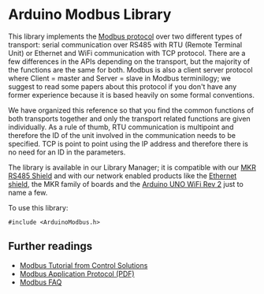# Arduino Modbus Library

This library implements the [Modbus protocol](https://en.wikipedia.org/wiki/Modbus) over two different types of transport: serial communication over RS485 with RTU (Remote Terminal Unit) or Ethernet and WiFi communication with TCP protocol. There are a few differences in the APIs depending on the transport, but the majority of the functions are the same for both.
Modbus is also a client server protocol where Client = master and Server = slave in Modbus terminilogy; we suggest to read some papers about this protocol if you don't have any former experience because it is based heavily on some formal conventions.

We have organized this reference so that you find the common functions of both transports together and only the transport related functions are given individually. As a rule of thumb, RTU communication is multipoint and therefore the ID of the unit involved in the communication needs to be specified. TCP is point to point using the IP address and therefore there is no need for an ID in the parameters.

The library is available in our Library Manager; it is compatible with our [MKR RS485 Shield](https://store.arduino.cc/products/arduino-mkr-485-shield) and with our network enabled products like the [Ethernet shield](https://store-usa.arduino.cc/products/arduino-ethernet-shield-2), the MKR family of boards and the [Arduino UNO WiFi Rev 2](https://store.arduino.cc/products/arduino-uno-wifi-rev2) just to name a few.

To use this library:

```
#include <ArduinoModbus.h>
```

## Further readings

- [Modbus Tutorial from Control Solutions](https://www.csimn.com/CSI_pages/Modbus101.html)
- [Modbus Application Protocol (PDF)](http://www.modbus.org/docs/Modbus_Application_Protocol_V1_1b3.pdf)
- [Modbus FAQ](https://modbus.org/faq.php)